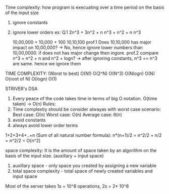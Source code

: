 Time complexity: how program is execuating over a time period on the basis of the input size
1. ignore constants
2. ignore lower orders
ex: 
Q.1 2n^3 + 3n^2 + n
    n^3 + n^2 + n
    n^3
    
    10,00,000 + 10,000 + 100
    10,10,100
prof.1 
    Does 10,10,000 has major impact on 10,00,000? 
    -> No, hence ignore lower numbers than 10,00,0000. if does not has major change then ingore.
prof.2
    compare n^3 + n^2 + n and n^2 + logn?
    -> after ignoring constants, n^3 == n^3 are same. hence we ignore them

TIME COMPLEXITY:
(Worst to best)
O(N!)
O(2^N)
O(N^3)
O(Nlogn)
O(N)
O(root of N)
O(logn)
O(1)
<!-- https://youtu.be/hUdqNPhXOh4?si=l-tPmqWH0ui1-C0T  -->

STRIVER's DSA
1. Every peace of the code takes time in terms of big O notation.
O(time taken) -> O(n)
Rules:
1. Time complextiy should be consider alwayas with worst case scenario:
    Best case: Ω(n)
    Worst case: O(n)
    Average case: θ(n)
2. avoid constants
3. always avoid lower order terms

1+2+3+4+..+n (Sum of all natural number formula):
    n*(n+1)/2 = n^2/2 + n/2 = n^2/2 = O(n^2)


space complexity: It is the amount of space taken by an algorithm on the basis of the input size. (auxillary + input space)
1. auxillary space - only space you created by assigning a new variable
2. total space complexity - total space of newly created variables and input space

Most of the server takes 1s = 10^8 operations, 2s = 2* 10^8
